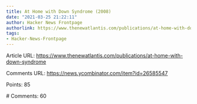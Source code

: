 ```yaml
---
title: At Home with Down Syndrome (2008)
date: "2021-03-25 21:22:11"
author: Hacker News Frontpage
authorlink: https://www.thenewatlantis.com/publications/at-home-with-down-syndrome
tags:
- Hacker-News-Frontpage
---
```


<p>Article URL: <a href="https://www.thenewatlantis.com/publications/at-home-with-down-syndrome">https://www.thenewatlantis.com/publications/at-home-with-down-syndrome</a></p>
<p>Comments URL: <a href="https://news.ycombinator.com/item?id=26585547">https://news.ycombinator.com/item?id=26585547</a></p>
<p>Points: 85</p>
<p># Comments: 60</p>
